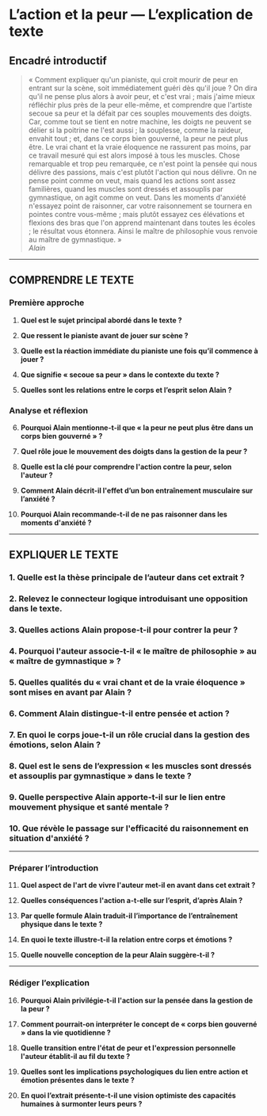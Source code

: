 # L’action et la peur — L’explication de texte

## Encadré introductif
> « Comment expliquer qu'un pianiste, qui croit mourir de peur en entrant sur la scène, soit immédiatement guéri dès qu'il joue ? On dira qu'il ne pense plus alors à avoir peur, et c'est vrai ; mais j'aime mieux réfléchir plus près de la peur elle-même, et comprendre que l'artiste secoue sa peur et la défait par ces souples mouvements des doigts. Car, comme tout se tient en notre machine, les doigts ne peuvent se délier si la poitrine ne l'est aussi ; la souplesse, comme la raideur, envahit tout ; et, dans ce corps bien gouverné, la peur ne peut plus être. Le vrai chant et la vraie éloquence ne rassurent pas moins, par ce travail mesuré qui est alors imposé à tous les muscles. Chose remarquable et trop peu remarquée, ce n'est point la pensée qui nous délivre des passions, mais c'est plutôt l'action qui nous délivre. On ne pense point comme on veut, mais quand les actions sont assez familières, quand les muscles sont dressés et assouplis par gymnastique, on agit comme on veut. Dans les moments d'anxiété n'essayez point de raisonner, car votre raisonnement se tournera en pointes contre vous-même ; mais plutôt essayez ces élévations et flexions des bras que l'on apprend maintenant dans toutes les écoles ; le résultat vous étonnera. Ainsi le maître de philosophie vous renvoie au maître de gymnastique. »  
> *Alain*

---

## COMPRENDRE LE TEXTE

### Première approche

1. **Quel est le sujet principal abordé dans le texte ?**  
   
2. **Que ressent le pianiste avant de jouer sur scène ?**  
   
3. **Quelle est la réaction immédiate du pianiste une fois qu’il commence à jouer ?**  
   
4. **Que signifie « secoue sa peur » dans le contexte du texte ?**  
   
5. **Quelles sont les relations entre le corps et l’esprit selon Alain ?**  
   
### Analyse et réflexion

6. **Pourquoi Alain mentionne-t-il que « la peur ne peut plus être dans un corps bien gouverné » ?**  
   
7. **Quel rôle joue le mouvement des doigts dans la gestion de la peur ?**  
   
8. **Quelle est la clé pour comprendre l'action contre la peur, selon l'auteur ?**  
   
9. **Comment Alain décrit-il l'effet d’un bon entraînement musculaire sur l’anxiété ?**  
   
10. **Pourquoi Alain recommande-t-il de ne pas raisonner dans les moments d'anxiété ?**  
   
---

## EXPLIQUER LE TEXTE

### 1. Quelle est la thèse principale de l’auteur dans cet extrait ?

### 2. Relevez le connecteur logique introduisant une opposition dans le texte.

### 3. Quelles actions Alain propose-t-il pour contrer la peur ?  

### 4. Pourquoi l'auteur associe-t-il « le maître de philosophie » au « maître de gymnastique » ?

### 5. Quelles qualités du « vrai chant et de la vraie éloquence » sont mises en avant par Alain ?  

### 6. Comment Alain distingue-t-il entre pensée et action ?  

### 7. En quoi le corps joue-t-il un rôle crucial dans la gestion des émotions, selon Alain ?

### 8. Quel est le sens de l’expression « les muscles sont dressés et assouplis par gymnastique » dans le texte ?  

### 9. Quelle perspective Alain apporte-t-il sur le lien entre mouvement physique et santé mentale ?

### 10. Que révèle le passage sur l'efficacité du raisonnement en situation d'anxiété ?  

---

### Préparer l’introduction

11. **Quel aspect de l'art de vivre l'auteur met-il en avant dans cet extrait ?**

12. **Quelles conséquences l'action a-t-elle sur l’esprit, d’après Alain ?**

13. **Par quelle formule Alain traduit-il l’importance de l’entraînement physique dans le texte ?**

14. **En quoi le texte illustre-t-il la relation entre corps et émotions ?**  

15. **Quelle nouvelle conception de la peur Alain suggère-t-il ?**  

---

### Rédiger l’explication

16. **Pourquoi Alain privilégie-t-il l'action sur la pensée dans la gestion de la peur ?**  

17. **Comment pourrait-on interpréter le concept de « corps bien gouverné » dans la vie quotidienne ?**  

18. **Quelle transition entre l'état de peur et l'expression personnelle l'auteur établit-il au fil du texte ?**  

19. **Quelles sont les implications psychologiques du lien entre action et émotion présentes dans le texte ?**  

20. **En quoi l’extrait présente-t-il une vision optimiste des capacités humaines à surmonter leurs peurs ?**  